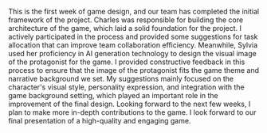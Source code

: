 This is the first week of game design, and our team has completed the initial framework of the project. Charles was responsible for building the core architecture of the game, which laid a solid foundation for the project. I actively participated in the process and provided some suggestions for task allocation that can improve team collaboration efficiency.
Meanwhile, Sylvia used her proficiency in AI generation technology to design the visual image of the protagonist for the game. I provided constructive feedback in this process to ensure that the image of the protagonist fits the game theme and narrative background we set. My suggestions mainly focused on the character's visual style, personality expression, and integration with the game background setting, which played an important role in the improvement of the final design.
Looking forward to the next few weeks, I plan to make more in-depth contributions to the game. I look forward to our final presentation of a high-quality and engaging game.
